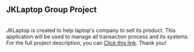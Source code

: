 ## JKLaptop Group Project 

<br> JKLaptop is created to help laptop's company to sell its product. This application will be used to manage all transaction process and its systems. For the full project description, you can [Click this link](https://binusianorg-my.sharepoint.com/personal/vanessa_dominic_binus_ac_id/_layouts/15/guestaccess.aspx?docid=0677f16400786430f8972128004eca981&authkey=ATbp-qUea-4z9JEXEg0aCwE&e=cia1hH). Thank you!